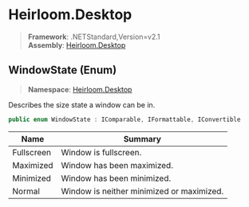 # Heirloom.Desktop

> **Framework**: .NETStandard,Version=v2.1  
> **Assembly**: [Heirloom.Desktop][0]

## WindowState (Enum)

> **Namespace**: [Heirloom.Desktop][0]

Describes the size state a window can be in.

```cs
public enum WindowState : IComparable, IFormattable, IConvertible
```

| Name       | Summary                                   |
|------------|-------------------------------------------|
| Fullscreen | Window is fullscreen.                     |
| Maximized  | Window has been maximized.                |
| Minimized  | Window has been minimized.                |
| Normal     | Window is neither minimized or maximized. |

[0]: ../../Heirloom.Desktop.md
